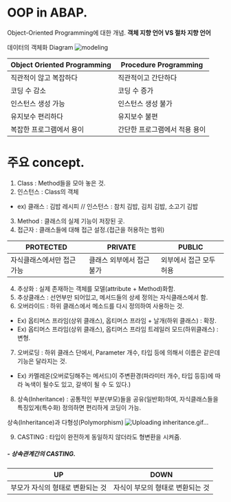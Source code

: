 # OOP in ABAP.

Object-Oriented Programming에 대한 개념.
**객체 지향 언어 VS 절차 지향 언어**

데이터의 객체화 Diagram
![modeling](https://user-images.githubusercontent.com/44318904/48311933-8e75e880-e5ea-11e8-86dd-bec98afd8325.gif)


|Object Oriented Programming  | Procedure Programming |
|--|--|
|직관적이 않고 복잡하다  | 직관적이고 간단하다 |
| 코딩 수 감소 | 코딩 수 증가 |
| 인스턴스 생성 가능 | 인스턴스 생성 불가 |
| 유지보수 편리하다 | 유지보수 불편 |
| 복잡한 프로그램에서 용이 | 간단한 프로그램에서 적용 용이 |

# 주요 concept.

 1. Class : Method들을 모아 놓은 것.
 2. 인스턴스 :  Class의 객체
 - ex) 클래스 : 김밥 레시피 // 인스턴스 : 참치 김밥, 김치 김밥, 소고기 김밥
 3. Method : 클래스의 실제 기능이 저장된 곳.
 4. 접근자 : 클래스들에 대해 접근 설정.(접근을 허용하는 범위)
 
|PROTECTED|PRIVATE|PUBLIC|
|----------------|---|---|
|자식클래스에서만 접근 가능|클래스 외부에서 접근 불가|외부에서 접근 모두 허용|

 4. 추상화 : 실제 존재하는 객체를 모델(attribute + Method)화함. 
 5. 추상클래스 : 선언부만 되어있고, 메서드들의 상세 정의는  자식클래스에서 함.
 6. 오버라이드 : 하위 클래스에서 메소드를 다시 정의하여 사용하는 것.
- Ex) 옵티머스 프라임(상위 클래스), 옵티머스 프라임 + 날개(하위 클래스) : 확장.
- Ex) 옵티머스 프라임(상위 클래스), 옵티머스 프라임 트레일러 모드(하위클래스) : 변형.
 7. 오버로딩 :  하위 클래스 단에서, Parameter 개수, 타입 등에 의해서 이름은 같은데 기능은 달라지는 것. 
- Ex) 카멜레온(오버로딩해주는 메서드)이 주변환경(파라미터 개수, 타입 등등)에 따라 녹색이 될수도 있고, 갈색이 될 수 도 있다.)
8. 상속(Inheritance) : 공통적인 부분(부모)들을 공유(일반화)하여, 자식클래스들을 특징있게(특수화) 정의하면 편리하게 코딩이 가능.

상속(Inheritance)과 다형성(Polymorphism)
![Uploading inheritance.gif…]()

9.  CASTING :  타입이 완전하게 동일하지 않더라도 형변환을 시켜줌.
#####                - 상속관계간의 CASTING.
| UP | DOWN|
|--|--|
| 부모가 자식의 형태로 변환되는 것 | 자식이 부모의 형태로 변환되는 것 |


    
